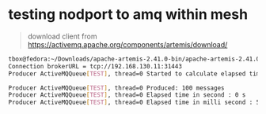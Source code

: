 # testing nodport to amq within mesh

> download client from https://activemq.apache.org/components/artemis/download/

```sh
tbox@fedora:~/Downloads/apache-artemis-2.41.0-bin/apache-artemis-2.41.0/bin$ ./artemis producer --user x --password y --url tcp://192.168.130.11:31443 --message-count=100
Connection brokerURL = tcp://192.168.130.11:31443
Producer ActiveMQQueue[TEST], thread=0 Started to calculate elapsed time ...

Producer ActiveMQQueue[TEST], thread=0 Produced: 100 messages
Producer ActiveMQQueue[TEST], thread=0 Elapsed time in second : 0 s
Producer ActiveMQQueue[TEST], thread=0 Elapsed time in milli second : 516 milli seconds
```
